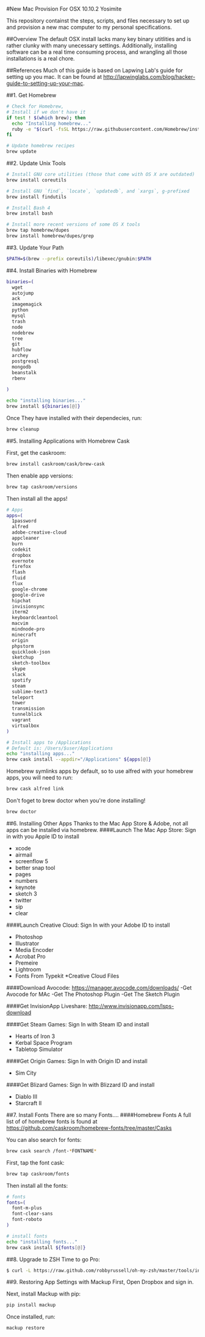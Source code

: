 #New Mac Provision
For OSX 10.10.2 Yosimite

This repository containst the steps, scripts, and files necessary to set up and provision a new mac computer to my personal specifications.

##Overview
The default OSX install lacks many key binary utitlities and is rather clunky with many unecessary settings. Additionally, installing software can be a real time consuming process, and wrangling all those installations is a real chore.

##References
Much of this guide is based on Lapwing Lab's guide for setting up you mac. It can be found at http://lapwinglabs.com/blog/hacker-guide-to-setting-up-your-mac.

##1. Get Homebrew
```bash
# Check for Homebrew,
# Install if we don't have it
if test ! $(which brew); then
  echo "Installing homebrew..."
  ruby -e "$(curl -fsSL https://raw.githubusercontent.com/Homebrew/install/master/install)"
fi

# Update homebrew recipes
brew update
```

##2. Update Unix Tools
```bash
# Install GNU core utilities (those that come with OS X are outdated)
brew install coreutils

# Install GNU `find`, `locate`, `updatedb`, and `xargs`, g-prefixed
brew install findutils

# Install Bash 4
brew install bash

# Install more recent versions of some OS X tools
brew tap homebrew/dupes
brew install homebrew/dupes/grep
```

##3. Update Your Path
```bash
$PATH=$(brew --prefix coreutils)/libexec/gnubin:$PATH
```

##4. Install Binaries with Homebrew
```bash
binaries=(
  wget
  autojump
  ack
  imagemagick
  python
  mysql
  trash
  node
  nodebrew
  tree
  git
  hubflow
  archey
  postgresql
  mongodb
  beanstalk
  rbenv
  
)

echo "installing binaries..."
brew install ${binaries[@]}
```
Once They have installed with their dependecies, run:
```bash
brew cleanup
```
##5. Installing Applications with Homebrew Cask

First, get the caskroom:
```bash
brew install caskroom/cask/brew-cask
```
Then enable app versions:
```bash
brew tap caskroom/versions
```
Then install all the apps!
```bash
# Apps
apps=(
  1password
  alfred
  adobe-creative-cloud
  appcleaner
  burn
  codekit
  dropbox
  evernote
  firefox
  flash
  fluid
  flux
  google-chrome
  google-drive
  hipchat
  invisionsync
  iterm2
  keyboardcleantool
  macvim
  mindnode-pro
  minecraft
  origin
  phpstorm
  quicklook-json
  sketchup
  sketch-toolbox
  skype
  slack
  spotify
  steam
  sublime-text3
  teleport
  tower
  transmission
  tunnelblick
  vagrant
  virtualbox
)

# Install apps to /Applications
# Default is: /Users/$user/Applications
echo "installing apps..."
brew cask install --appdir="/Applications" ${apps[@]}
```

Homebrew symlinks apps by default, so to use alfred with your homebrew apps, you will need to run:
```bash
brew cask alfred link
```
Don't foget to brew doctor when you're done installing!
```bash
brew doctor
```
##6. Installing Other Apps
Thanks to the Mac App Store & Adobe, not all apps can be installed via homebrew.
####Launch The Mac App Store:
Sign in with you Apple ID to install
+ xcode
+ airmail
+ screenflow 5
+ better snap tool
+ pages
+ numbers
+ keynote
+ sketch 3
+ twitter
+ sip
+ clear

####Launch Creative Cloud:
Sign In with your Adobe ID to install
* Photoshop
* Illustrator
* Media Encoder
* Acrobat Pro
* Premeire
* Lightroom
* Fonts From Typekit
*Creative Cloud Files

####Download Avocode:
https://manager.avocode.com/downloads/
-Get Avocode for MAc
-Get The Photoshop Plugin
-Get The Sketch Plugin

####Get InvisionApp Liveshare:
http://www.invisionapp.com/lsps-download

####Get Steam Games:
Sign In with Steam ID and install
- Hearts of Iron 3
- Kerbal Space Program
- Tabletop Simulator

####Get Origin Games:
Sign In with Origin ID and install
- Sim City

####Get Blizard Games:
Sign In with Blizzard ID and install
- Diablo III
- Starcraft II

##7. Install Fonts
There are so many Fonts....
####Homebrew Fonts
A full list of of homebrew fonts is found at https://github.com/caskroom/homebrew-fonts/tree/master/Casks

You can also search for fonts:
```bash
brew cask search /font-*FONTNAME*
```
First, tap the font cask:
```bash
brew tap caskroom/fonts
```
Then install all the fonts:
```bash
# fonts
fonts=(
  font-m-plus
  font-clear-sans
  font-roboto
)

# install fonts
echo "installing fonts..."
brew cask install ${fonts[@]}
```
##8. Upgrade to ZSH
Time to go Pro:
```bash
$ curl -L https://raw.github.com/robbyrussell/oh-my-zsh/master/tools/install.sh | sh
```
##9. Restoring App Settings with Mackup
First, Open Dropbox and sign in.

Next, install Mackup with pip:
```bash
pip install mackup
```
Once installed, run:
```bash
mackup restore
```


